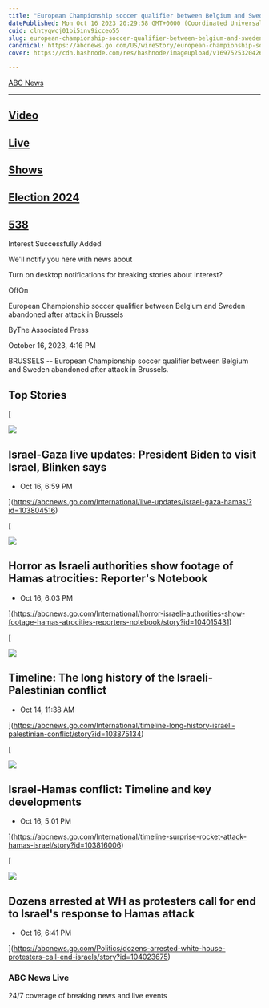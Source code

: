 ```yaml
---
title: "European Championship soccer qualifier between Belgium and Sweden abandoned after attack in Brussels"
datePublished: Mon Oct 16 2023 20:29:58 GMT+0000 (Coordinated Universal Time)
cuid: clntyqwcj01bi5inv9icceo55
slug: european-championship-soccer-qualifier-between-belgium-and-sweden-abandoned-after-attack-in-brussels
canonical: https://abcnews.go.com/US/wireStory/european-championship-soccer-qualifier-belgium-sweden-abandoned-after-104022717
cover: https://cdn.hashnode.com/res/hashnode/imageupload/v1697525320426/647641a2-20df-4a38-b397-b71ecacfb920.jpeg

---
```


[ABC News](https://abcnews.go.com/)


---------------------------------------

[](https://abcnews.go.com/Video)

[Video](https://abcnews.go.com/Video)
-------------------------------------

[](https://abcnews.go.com/Live)

[Live](https://abcnews.go.com/Live)
-----------------------------------

[](https://abcnews.go.com/US/wireStory/european-championship-soccer-qualifier-belgium-sweden-abandoned-after-104022717#)

[Shows](https://abcnews.go.com/US/wireStory/european-championship-soccer-qualifier-belgium-sweden-abandoned-after-104022717#)
-----------------------------------------------------------------------------------------------------------------------------

[](https://abcnews.go.com/elections)

[Election 2024](https://abcnews.go.com/elections)
-------------------------------------------------

[](https://abcnews.go.com/538)

[538](https://abcnews.go.com/538)
---------------------------------

[](https://abcnews.go.com/US/wireStory/european-championship-soccer-qualifier-belgium-sweden-abandoned-after-104022717#)

Interest Successfully Added

We'll notify you here with news about

Turn on desktop notifications for breaking stories about interest?

OffOn

European Championship soccer qualifier between Belgium and Sweden abandoned after attack in Brussels

ByThe Associated Press

October 16, 2023, 4:16 PM

BRUSSELS -- European Championship soccer qualifier between Belgium and Sweden abandoned after attack in Brussels.

Top Stories
-----------

[

![](https://cdn.hashnode.com/res/hashnode/imageupload/v1697525319694/af20906e-e3de-4b00-87be-0a7e6947a630.jpeg)

Israel-Gaza live updates: President Biden to visit Israel, Blinken says
-----------------------------------------------------------------------

*   Oct 16, 6:59 PM
    





](https://abcnews.go.com/International/live-updates/israel-gaza-hamas/?id=103804516)

[

![](https://cdn.hashnode.com/res/hashnode/imageupload/v1697525319815/86cd53cb-7d66-4f4a-8c81-9f99b2d538cd.jpeg)

Horror as Israeli authorities show footage of Hamas atrocities: Reporter's Notebook
-----------------------------------------------------------------------------------

*   Oct 16, 6:03 PM
    





](https://abcnews.go.com/International/horror-israeli-authorities-show-footage-hamas-atrocities-reporters-notebook/story?id=104015431)

[

![](https://cdn.hashnode.com/res/hashnode/imageupload/v1697525320032/680d5639-76df-4811-9749-11b090d8189a.jpeg)

Timeline: The long history of the Israeli-Palestinian conflict
--------------------------------------------------------------

*   Oct 14, 11:38 AM
    





](https://abcnews.go.com/International/timeline-long-history-israeli-palestinian-conflict/story?id=103875134)

[

![](https://cdn.hashnode.com/res/hashnode/imageupload/v1697525320185/551e3a76-0aac-4aa3-8fc3-b31e615c260f.jpeg)

Israel-Hamas conflict: Timeline and key developments
----------------------------------------------------

*   Oct 16, 5:01 PM
    





](https://abcnews.go.com/International/timeline-surprise-rocket-attack-hamas-israel/story?id=103816006)

[

![](https://cdn.hashnode.com/res/hashnode/imageupload/v1697525320311/100cb90c-e544-4e55-8d8a-9781f3028035.jpeg)

Dozens arrested at WH as protesters call for end to Israel's response to Hamas attack
-------------------------------------------------------------------------------------

*   Oct 16, 6:41 PM
    





](https://abcnews.go.com/Politics/dozens-arrested-white-house-protesters-call-end-israels/story?id=104023675)

### ABC News Live

24/7 coverage of breaking news and live events